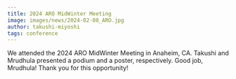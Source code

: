 ```yaml
---
title: 2024 ARO MidWinter Meeting
image: images/news/2024-02-08_ARO.jpg
author: takushi-miyoshi
tags: conference
---
```


We attended the 2024 ARO MidWinter Meeting in Anaheim, CA. Takushi and Mrudhula presented a podium and a poster, respectively. Good job, Mrudhula! Thank you for this opportunity!